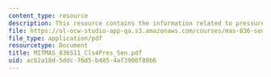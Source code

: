 ```yaml
---
content_type: resource
description: This resource contains the information related to pressure sensors.
file: https://ol-ocw-studio-app-qa.s3.amazonaws.com/courses/mas-836-sensor-technologies-for-interactive-environments-spring-2011/acb2a18d5ddc76d5b4854af3900f89b6_MITMAS_836S11_Cls4Pres_Sen.pdf
file_type: application/pdf
resourcetype: Document
title: MITMAS_836S11_Cls4Pres_Sen.pdf
uid: acb2a18d-5ddc-76d5-b485-4af3900f89b6
---
```

